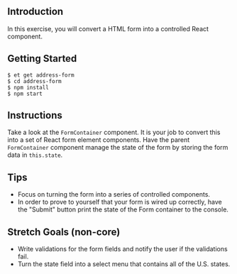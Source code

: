 ## Introduction

In this exercise, you will convert a HTML form into a controlled React component.

## Getting Started

```no-highlight
$ et get address-form
$ cd address-form
$ npm install
$ npm start
```

## Instructions

Take a look at the `FormContainer` component. It is your job to convert this
into a set of React form element components. Have the parent `FormContainer`
component manage the state of the form by storing the form data in `this.state`.

## Tips

* Focus on turning the form into a series of controlled components.
* In order to prove to yourself that your form is wired up correctly, have the
  "Submit" button print the state of the Form container to the console.

## Stretch Goals (non-core)

* Write validations for the form fields and notify the user if the validations fail.
* Turn the state field into a select menu that contains all of the U.S. states.
